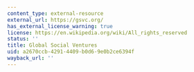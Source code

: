```yaml
---
content_type: external-resource
external_url: https://gsvc.org/
has_external_license_warning: true
license: https://en.wikipedia.org/wiki/All_rights_reserved
status: ''
title: Global Social Ventures
uid: a2670ccb-4291-4409-b0d6-9e0b2ce6394f
wayback_url: ''
---
```

